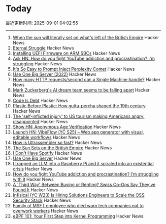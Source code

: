 # Today

最近更新时间: 2025-09-01 04:02:55

--- 
1. [When the sun will literally set on what's left of the British Empire](https://oikofuge.com/sun-sets-on-british-empire/) Hacker News
2. [Eternal Struggle](https://yoavg.github.io/eternal/) Hacker News
3. [Installing UEFI Firmware on ARM SBCs](https://interfacinglinux.com/2025/08/25/edk2-uefi-for-the-rock-5-itx/) Hacker News
4. [Ask HN: How do you fight YouTube addiction and procrastination? I'm struggling](https://news.ycombinator.com/item?id=45085014) Hacker News
5. [It's So Easy to Prompt Inject Perplexity Comet](https://news.ycombinator.com/item?id=45086071) Hacker News
6. [Use One Big Server (2022)](https://specbranch.com/posts/one-big-server/) Hacker News
7. [How many HTTP requests/second can a Single Machine handle?](https://binaryigor.com/how-many-http-requests-can-a-single-machine-handle.html) Hacker News
8. [Mark Zuckerberg's AI dream team seems to be falling apart](https://arstechnica.com/ai/2025/08/zuckerbergs-ai-hires-disrupt-meta-with-swift-exits-and-threats-to-leave/) Hacker News
9. [Code Is Debt](https://tornikeo.com/code-is-debt/) Hacker News
10. [Plastic Before Plastic: How gutta-percha shaped the 19th century](https://worldhistory.substack.com/p/plastic-before-plastic) Hacker News
11. [The 'self-inflicted injury' to US tourism making Americans angry, disappointed](https://www.cnn.com/2025/08/31/travel/international-tourist-decline-united-states) Hacker News
12. [Show HN: Anonymous Age Verification](https://gist.github.com/JWally/bf4681f79c0725eb378ec3c246cf0664) Hacker News
13. [Launch HN: VibeFlow (YC S25) – Web app generator with visual, editable workflows](https://news.ycombinator.com/item?id=45084759) Hacker News
14. [How is Ultrassembler so fast?](https://jghuff.com/articles/ultrassembler-so-fast/) Hacker News
15. [The Sun Sets on the British Empire](https://oikofuge.com/sun-sets-on-british-empire/) Hacker News
16. [I Don't Have Spotify](https://idonthavespotify.sjdonado.com/) Hacker News
17. [Use One Big Server](https://specbranch.com/posts/one-big-server/) Hacker News
18. [I trapped an LLM into a Raspberry Pi and it spiraled into an existential crisis](https://www.trappedinside.ai/) Hacker News
19. [How do you fight YouTube addiction and procrastination? I'm struggling with it](https://news.ycombinator.com/item?id=45085014) Hacker News
20. [A 'Third Way' Between Buying or Renting? Swiss Co-Ops Say They've Found It](https://www.nytimes.com/2025/08/26/realestate/switzerland-rental-coops-nonprofit-lausanne.html) Hacker News
21. [Infisical (YC W23) Is Hiring Solutions Engineers to Scale the OSS Security Stack](https://www.ycombinator.com/companies/infisical/jobs/yaEvock-solutions-engineer) Hacker News
22. [Family of MSFT employee who died warn tech companies not to overwork workers](https://padailypost.com/2025/08/29/family-of-microsoft-employee-who-died-warn-tech-companies-not-to-overwork-workers/) Hacker News
23. [eBPF 101: Your First Step into Kernel Programming](https://journal.hexmos.com/ebpf-introduction/) Hacker News
